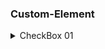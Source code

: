 ### Custom-Element

<details>
<summary>CheckBox 01</summary>
<div markdown="1">
<br>
<img src="./preview.gif" alt="checkBox">
</div>
</details>
